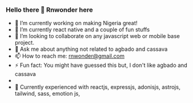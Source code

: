 ### Hello there 👋 Rnwonder here

- 🔭 I’m currently working on making Nigeria great!
- 🌱 I’m currently react native and a couple of fun stuffs
- 👯 I’m looking to collaborate on any javascript web or mobile base project.
- 💬 Ask me about anything not related to agbado and cassava
- 📫 How to reach me: rnwonder@gmail.com
- ⚡ Fun fact: You might have guessed this but, I don't like agbado and cassava
- 
- 💼 Currently experienced with reactjs, expressjs, adonisjs, astrojs, tailwind, sass, emotion js,
